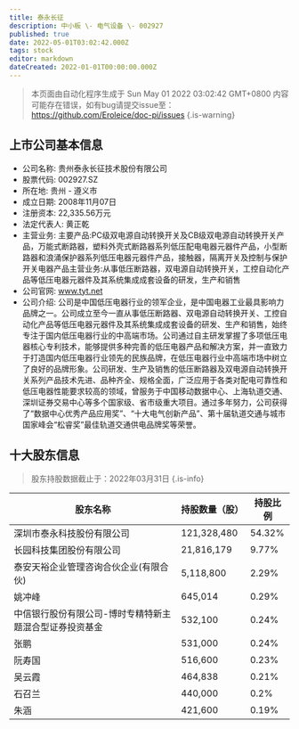 ```yaml
---
title: 泰永长征
description: 中小板 \- 电气设备 \- 002927
published: true
date: 2022-05-01T03:02:42.000Z
tags: stock
editor: markdown
dateCreated: 2022-01-01T00:00:00.000Z
---
```


> 本页面由自动化程序生成于 Sun May 01 2022 03:02:42 GMT+0800
> 内容可能存在错误，如有bug请提交issue至：https://github.com/Eroleice/doc-pi/issues
{.is-warning}

## 上市公司基本信息
- 公司名称: 贵州泰永长征技术股份有限公司
- 股票代码: 002927.SZ
- 所在地: 贵州 - 遵义市
- 成立日期: 2008年11月07日
- 注册资本: 22,335.56万元
- 法定代表人: 黄正乾
- 主营业务: 主要产品:PC级双电源自动转换开关及CB级双电源自动转换开关产品，万能式断路器，塑料外壳式断路器系列低压配电电器元器件产品，小型断路器和浪涌保护器系列低压电器元器件产品，接触器，隔离开关及控制与保护开关电器产品主营业务:从事低压断路器，双电源自动转换开关，工控自动化产品等低压电器元器件及其系统集成成套设备的研发，生产和销售
- 公司官网: www.tyt.net
- 公司介绍: 公司是中国低压电器行业的领军企业，是中国电器工业最具影响力品牌之一。公司成立至今一直从事低压断路器、双电源自动转换开关、工控自动化产品等低压电器元器件及其系统集成成套设备的研发、生产和销售，始终专注于国内低压电器行业的中高端市场。公司通过自主研发掌握了多项低压电器核心专利技术，能够提供多种完善的低压电器产品和解决方案，并一直致力于打造国内低压电器行业领先的民族品牌，在低压电器行业中高端市场中树立了良好的品牌形象。公司研发、生产及销售的低压断路器及双电源自动转换开关系列产品技术先进、品种齐全、规格全面，广泛应用于各类对配电可靠性和低压电器性能要求较高的领域，曾服务于中国移动数据中心、上海轨道交通、深圳证券交易中心等多个国家级、省市级重大项目。通过多年努力，公司获得了“数据中心优秀产品应用奖”、“十大电气创新产品”、第十届轨道交通与城市国家峰会“松睿奖”最佳轨道交通供电品牌奖等荣誉。


## 十大股东信息
> 股东持股数据截止于：2022年03月31日
{.is-info}

| 股东名称 | 持股数量（股） | 持股比例 |
| --- | --- | --- |
| 深圳市泰永科技股份有限公司 | 121,328,480 | 54.32% |
| 长园科技集团股份有限公司 | 21,816,179 | 9.77% |
| 泰安天裕企业管理咨询合伙企业(有限合伙) | 5,118,800 | 2.29% |
| 姚冲峰 | 645,014 | 0.29% |
| 中信银行股份有限公司-博时专精特新主题混合型证券投资基金 | 532,100 | 0.24% |
| 张鹏 | 531,000 | 0.24% |
| 阮寿国 | 516,600 | 0.23% |
| 吴云霞 | 464,838 | 0.21% |
| 石召兰 | 440,000 | 0.2% |
| 朱涵 | 421,600 | 0.19% |




